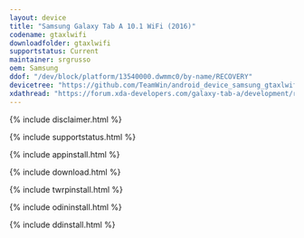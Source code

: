 ```yaml
---
layout: device
title: "Samsung Galaxy Tab A 10.1 WiFi (2016)"
codename: gtaxlwifi
downloadfolder: gtaxlwifi
supportstatus: Current
maintainer: srgrusso
oem: Samsung
ddof: "/dev/block/platform/13540000.dwmmc0/by-name/RECOVERY"
devicetree: "https://github.com/TeamWin/android_device_samsung_gtaxlwifi"
xdathread: "https://forum.xda-developers.com/galaxy-tab-a/development/recovery-t3995181"
---
```


{% include disclaimer.html %}

{% include supportstatus.html %}

{% include appinstall.html %}

{% include download.html %}

{% include twrpinstall.html %}

{% include odininstall.html %}

{% include ddinstall.html %}
